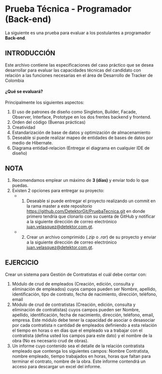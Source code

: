# Prueba Técnica - Programador (Back-end)
La siguiente es una prueba para evaluar a los postulantes a programador **Back-end**.

## INTRODUCCIÓN

Este archivo contiene las especificaciones del caso práctico que se desea desarrollar para evaluar las capacidades técnicas del candidato con relación a las funciones necesarias en el área de Desarrollo de Tracker de Colombia

#### ¿Qué se evaluará?
Principalmente los siguientes aspectos:

1.  El uso de  patrones de diseño como Singleton, Builder, Facade, Observer, Interface, Prototype en los dos frentes backend y frontend. 
2. Orden del código (Buenas prácticas)
3. Creatividad
4. Estandarización de base de datos y optimización de almacenamiento
6. Deseable si puede realizar mapeo de entidades de bases de datos por medio de Hibernate. 
7. Diagrama entidad-relacion (Entregar el diagrama en cualquier IDE de diseño)

## NOTA
1. Recomendamos emplear un máximo de **3 (días)** y enviar todo lo que puedas.
2. Existen 2 opciones para entregar su proyecto:
    * 1) Deseable si puede entregar el proyecto realizando un commit en la rama master a este repositorio https://github.com/DetektorGit/PruebaTecnica.git en donde primero tendría que clonarlo con su cuenta de GitHub y notificar a la siguiente dirección de correo electrónico  [juan.velasquez@detektor.com.gt](mailto:juan.velasquez@detektor.com.gt).
    * 2) Crear un archivo comprimido (_.zip_ o _.rar_) de su proyecto y enviar a la siguiente dirección de correo electrónico  [juan.velasquez@detektor.com.gt](mailto:juan.velasquez@detektor.com.gt).

## EJERCICIO

Crear un sistema para Gestión de Contratistas el cuál debe contar con:

1. Módulo de crud de empleados (Creación, edición, consulta y eliminación de empleados) cuyos campos pueden ser Nombre, apellido, identificación, tipo de contrato, fecha de nacimiento, dirección, teléfono, email
2. Módulo de crud de contratistas (Creación, edición, consulta y eliminación de contratistas) cuyos campos pueden ser Nombre, apellido, identificación, fecha de nacimiento, dirección, teléfono, email, empresa. Este módulo debe tener la capacidad de asociar o desasociar por cada contratista n cantidad de empleados definiendo a esta relación el tiempo en horas o en días que el empleado va a trabajar con el contratista (defina usted los campos para este dato) y el nombre de la obra (No es necesario crud de obras).
3. Un informe cuyo contenido sea el detalle de la relación contratista empleado que contenga los siguientes campos: Nombre Contratista, nombre empleado, tiempo trabajados en horas, horas que faltan para terminar el contrato, nombre de la obra.  Este informe contendrá un acceso para descargar un excel del informe.



